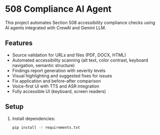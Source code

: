 # 508 Compliance AI Agent

This project automates Section 508 accessibility compliance checks using AI agents integrated with CrewAI and Gemini LLM.

## Features
- Source validation for URLs and files (PDF, DOCX, HTML)
- Automated accessibility scanning (alt text, color contrast, keyboard navigation, semantic structure)
- Findings report generation with severity levels
- Visual highlighting and suggested fixes for issues
- Fix application and before-after comparison
- Voice-first UI with TTS and ASR integration
- Fully accessible UI (keyboard, screen readers)
  
## Setup

1. Install dependencies:  
   ```bash
   pip install -r requirements.txt
